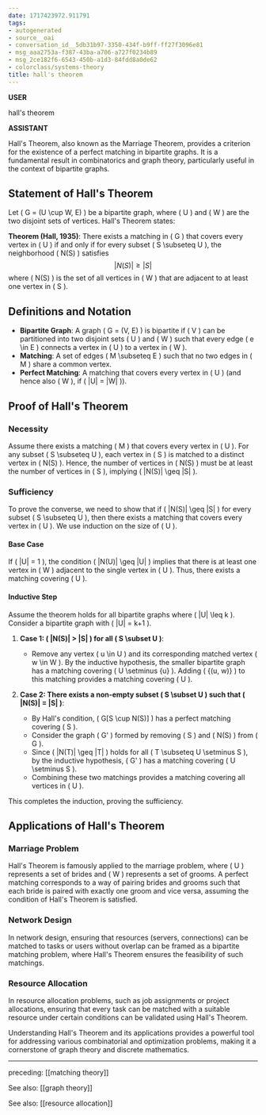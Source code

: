```yaml
---
date: 1717423972.911791
tags:
- autogenerated
- source__oai
- conversation_id__5db31b97-3350-434f-b9ff-ff27f3096e81
- msg_aaa2753a-f387-43ba-a706-a727f0234b89
- msg_2ce182f6-6543-450b-a1d3-84fdd8a0de62
- colorclass/systems-theory
title: hall's theorem
---
```


**USER**

hall's theorem


**ASSISTANT**

Hall's Theorem, also known as the Marriage Theorem, provides a criterion for the existence of a perfect matching in bipartite graphs. It is a fundamental result in combinatorics and graph theory, particularly useful in the context of bipartite graphs. 

## Statement of Hall's Theorem

Let \( G = (U \cup W, E) \) be a bipartite graph, where \( U \) and \( W \) are the two disjoint sets of vertices. Hall's Theorem states:

**Theorem (Hall, 1935)**: There exists a matching in \( G \) that covers every vertex in \( U \) if and only if for every subset \( S \subseteq U \), the neighborhood \( N(S) \) satisfies
$$
|N(S)| \geq |S|
$$
where \( N(S) \) is the set of all vertices in \( W \) that are adjacent to at least one vertex in \( S \).

## Definitions and Notation

- **Bipartite Graph**: A graph \( G = (V, E) \) is bipartite if \( V \) can be partitioned into two disjoint sets \( U \) and \( W \) such that every edge \( e \in E \) connects a vertex in \( U \) to a vertex in \( W \).
- **Matching**: A set of edges \( M \subseteq E \) such that no two edges in \( M \) share a common vertex.
- **Perfect Matching**: A matching that covers every vertex in \( U \) (and hence also \( W \), if \( |U| = |W| \)).

## Proof of Hall's Theorem

### Necessity

Assume there exists a matching \( M \) that covers every vertex in \( U \). For any subset \( S \subseteq U \), each vertex in \( S \) is matched to a distinct vertex in \( N(S) \). Hence, the number of vertices in \( N(S) \) must be at least the number of vertices in \( S \), implying \( |N(S)| \geq |S| \).

### Sufficiency

To prove the converse, we need to show that if \( |N(S)| \geq |S| \) for every subset \( S \subseteq U \), then there exists a matching that covers every vertex in \( U \). We use induction on the size of \( U \).

#### Base Case

If \( |U| = 1 \), the condition \( |N(U)| \geq |U| \) implies that there is at least one vertex in \( W \) adjacent to the single vertex in \( U \). Thus, there exists a matching covering \( U \).

#### Inductive Step

Assume the theorem holds for all bipartite graphs where \( |U| \leq k \). Consider a bipartite graph with \( |U| = k+1 \).

1. **Case 1: \( |N(S)| > |S| \) for all \( S \subset U \)**: 
   - Remove any vertex \( u \in U \) and its corresponding matched vertex \( w \in W \). By the inductive hypothesis, the smaller bipartite graph has a matching covering \( U \setminus \{u\} \). Adding \( \{(u, w)\} \) to this matching provides a matching covering \( U \).

2. **Case 2: There exists a non-empty subset \( S \subset U \) such that \( |N(S)| = |S| \)**:
   - By Hall's condition, \( G[S \cup N(S)] \) has a perfect matching covering \( S \). 
   - Consider the graph \( G' \) formed by removing \( S \) and \( N(S) \) from \( G \). 
   - Since \( |N(T)| \geq |T| \) holds for all \( T \subseteq U \setminus S \), by the inductive hypothesis, \( G' \) has a matching covering \( U \setminus S \).
   - Combining these two matchings provides a matching covering all vertices in \( U \).

This completes the induction, proving the sufficiency.

## Applications of Hall's Theorem

### Marriage Problem

Hall's Theorem is famously applied to the marriage problem, where \( U \) represents a set of brides and \( W \) represents a set of grooms. A perfect matching corresponds to a way of pairing brides and grooms such that each bride is paired with exactly one groom and vice versa, assuming the condition of Hall's Theorem is satisfied.

### Network Design

In network design, ensuring that resources (servers, connections) can be matched to tasks or users without overlap can be framed as a bipartite matching problem, where Hall's Theorem ensures the feasibility of such matchings.

### Resource Allocation

In resource allocation problems, such as job assignments or project allocations, ensuring that every task can be matched with a suitable resource under certain conditions can be validated using Hall's Theorem.

Understanding Hall's Theorem and its applications provides a powerful tool for addressing various combinatorial and optimization problems, making it a cornerstone of graph theory and discrete mathematics.


---

preceding: [[matching theory]]

See also: [[graph theory]]


See also: [[resource allocation]]